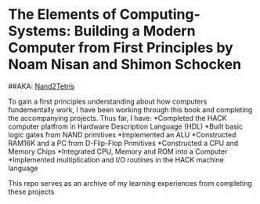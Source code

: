 # The Elements of Computing-Systems: Building a Modern Computer from First Principles by Noam Nisan and Shimon Schocken
##AKA: [Nand2Tetris](https://www.nand2tetris.org/)

To gain a first principles understanding about how computers fundementally work, I have been working through this book and completing the accompanying projects.
Thus far, I have:
*Completed the HACK computer platfrom in Hardware Description Language (HDL)
	*Built basic logic gates from NAND primitives
	*Implemented an ALU
	*Constructed RAM16K and a PC from D-Flip-Flop Primitives
	*Constructed a CPU and Memory Chips
	*Integrated CPU, Memory and ROM into a Computer
*Implemented multiplication and I/O routines in the HACK machine language

This repo serves as an archive of my learning experiences from completing these projects
